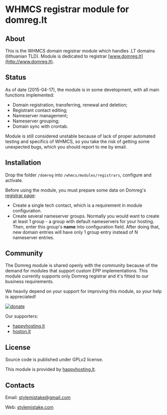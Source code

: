 # WHMCS registrar module for domreg.lt

## About

This is the WHMCS domain registrar module which handles .LT domains (lithuanian
TLD). Module is dedicated to registrar [www.domreg.lt](http://www.domreg.lt).


## Status

As of date (2015-04-17), the module is in some development, with all main
functions implemented:

* Domain registration, transferring, renewal and deletion;
* Registrant contact editing;
* Nameserver management;
* Nameserver grouping;
* Domain sync with crontab.

Module is still considered unstable because of lack of proper automated testing
and specifics of WHMCS, so you take the risk of getting some unexpected bugs,
which you should report to me by email.


## Installation

Drop the folder `/domreg` into `/whmcs/modules/registrars`, configure and
activate.

Before using the module, you must prepare some data on Domreg's
[registrar page](http://domreg.lt/registrar):

* Create a single tech contact, which is a requirement in module configuration.
* Create several nameserver groups. Normally you would want to create at least 1
group - a group with default nameservers for your hosting. Then, enter this
group's **name** into configuration field. After doing that, new domain entries
will have only 1 group entry instead of N nameserver entries.


## Community

The Domreg module is shared openly with the community because of the demand for
modules that support custom EPP implementations. This module currently supports
only Domreg registrar and it's fitted to our business requirements.

We heavily depend on your support for improving this module, so your help is
appreciated!

[![donate](https://www.paypalobjects.com/en_US/i/btn/btn_donate_SM.gif)](https://www.paypal.com/cgi-bin/webscr?cmd=_s-xclick&hosted_button_id=FU6CN3MMFV52Q)

Our supporters:

* [happyhosting.lt](http://happyhosting.lt/)
* [hoston.lt](http://hoston.lt/)


## License

Source code is published under GPLv2 license.

This module is provided by [happyhosting.lt](http://happyhosting.lt/).

## Contacts

Email: stylemistake@gmail.com

Web: [stylemistake.com](http://stylemistake.com/)
